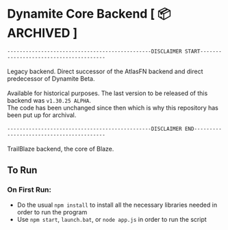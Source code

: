 # Dynamite Core Backend [ 📦 ARCHIVED ]
`-----------------------------------------------DISCLAIMER START---------------------------------------`<br/><br/>
Legacy backend. Direct successor of the AtlasFN backend and direct predecessor of Dynamite Beta.
<br/>
<br/>
Available for historical purposes. The last version to be released of this backend was `v1.30.25 ALPHA`. <br/>
The code has been unchanged since then which is why this repository has been put up for archival.<br/><br/>
`-----------------------------------------------DISCLAIMER END-----------------------------------------`
<br/>
<br/>
TrailBlaze backend, the core of Blaze.


## To Run
### On First Run:
- Do the usual `npm install` to install all the necessary libraries needed in order to run the program
- Use `npm start`, `launch.bat`, or `node app.js` in order to run the script
